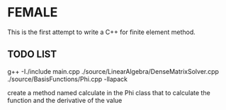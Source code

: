 # FEMALE

This is the first attempt to write a C++ for finite element method.

## TODO LIST

g++ -I./include main.cpp ./source/LinearAlgebra/DenseMatrixSolver.cpp  ./source/BasisFunctions/Phi.cpp  -llapack

create a method named calculate in the Phi class that to calculate the function and the derivative of the value
